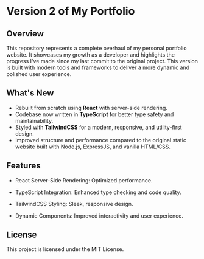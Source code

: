 # Version 2 of My Portfolio

## Overview
This repository represents a complete overhaul of my personal portfolio website. It showcases my growth as a developer and highlights the progress I've made since my last commit to the original project. This version is built with modern tools and frameworks to deliver a more dynamic and polished user experience.

## What's New
- Rebuilt from scratch using **React** with server-side rendering.
- Codebase now written in **TypeScript** for better type safety and maintainability.
- Styled with **TailwindCSS** for a modern, responsive, and utility-first design.
- Improved structure and performance compared to the original static website built with Node.js, ExpressJS, and vanilla HTML/CSS.

## Features

* React Server-Side Rendering: Optimized performance.

* TypeScript Integration: Enhanced type checking and code quality.

* TailwindCSS Styling: Sleek, responsive design.

* Dynamic Components: Improved interactivity and user experience.

## License

This project is licensed under the MIT License.